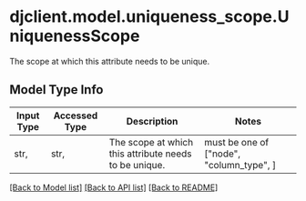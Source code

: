 # djclient.model.uniqueness_scope.UniquenessScope

The scope at which this attribute needs to be unique.

## Model Type Info
Input Type | Accessed Type | Description | Notes
------------ | ------------- | ------------- | -------------
str,  | str,  | The scope at which this attribute needs to be unique. | must be one of ["node", "column_type", ] 

[[Back to Model list]](../../README.md#documentation-for-models) [[Back to API list]](../../README.md#documentation-for-api-endpoints) [[Back to README]](../../README.md)

